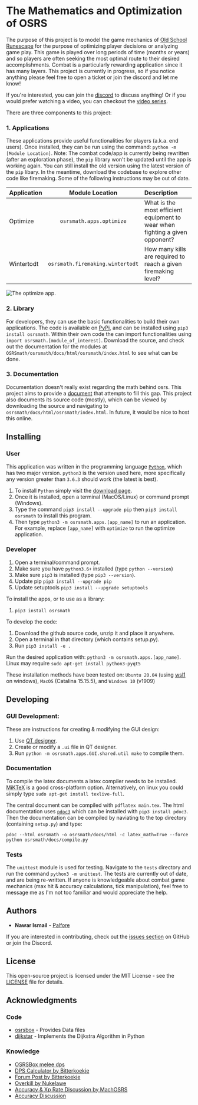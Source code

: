 # The Mathematics and Optimization of OSRS

The purpose of this project is to model the game mechanics of [Old School Runescape](https://oldschool.runescape.com/) for the purpose of optimizing player decisions or analyzing game play. This game is played over long periods of time (months or years) and so players are often seeking the most optimal route to their desired accomplishments. Combat is a particularly rewarding application since it has many layers. This project is currently in progress, so if you notice anything please feel free to open a ticket or join the discord and let me know!

If you're interested, you can join the [discord](https://discord.gg/4SXcKQh) to discuss anything! Or if you would prefer watching a video, you can checkout the [video series](https://www.youtube.com/watch?v=7N9UJX70Z5I&list=PLm3INE_scU5s8NQWmw0fxKtA_6SVxDOc7).

There are three components to this project:

### 1. Applications

These applications provide useful functionalities for players (a.k.a. end users). Once installed, they can be run using the command: `python -m [Module Location]`.
Note: The combat code/app is currently being rewritten (after an exploration phase), the `pip` library won't be updated until the app is working again. You can still install the old version using the latest version of the `pip` libary. In the meantime, download the codebase to explore other code like firemaking. Some of the following instructions may be out of date.

| Application        | Module Location           | Description  |
| ------------- |:-------------:| :-----|
| Optimize | `osrsmath.apps.optimize` | What is the most efficient equipment to wear when fighting a given opponent? |
| Wintertodt | `osrsmath.firemaking.wintertodt` | How many kills are required to reach a given firemaking level? |

[//]: # (| Path | `osrsmath.apps.path` | What is the most mathematically efficient way to get from a set of starting attack, strength, and defence levels, to a final set of levels? This is currently not user-friendly. |)

![The optimize app.](https://github.com/Palfore/OSRSmath/blob/master/osrsmath/apps/optimize/images/interface.png "The optimize app.")

### 2. Library

For developers, they can use the basic functionalities to build their own applications. The code is available on [PyPi](https://pypi.org/project/osrsmath/), and can be installed using `pip3 install osrsmath`. Within their own code the can import functionalities using `import osrsmath.[module_of_interest]`. Download the source, and check out the documentation for the modules at `OSRSmath/osrsmath/docs/html/osrsmath/index.html` to see what can be done.

### 3. Documentation

Documentation doesn't really exist regarding the math behind osrs. This project aims to provide a [document](https://github.com/Palfore/OSRSmath/blob/master/osrsmath/docs/latex/main.pdf) that attempts to fill this gap. This project also documents its source code (mostly), which can be viewed by downloading the source and navigating to `osrsmath/docs/html/osrsmath/index.html`. In future, it would be nice to host this online.

## Installing

### User

This application was written in the programming language [`Python`](https://www.python.org/), which has two major version. `python3` is the version used here, more specifically any version greater than `3.6.3` should work (the latest is best). 

1. To install `Python` simply visit the [download page](https://www.python.org/downloads/).
2. Once it is installed, open a terminal (MacOS/Linux) or command prompt (Windows). 
3. Type the command `pip3 install --upgrade pip` then `pip3 install osrsmath` to install this program.
4. Then type `python3 -m osrsmath.apps.[app_name]` to run an application. For example, replace `[app_name]` with `optimize` to run the optimize application.

### Developer
1. Open a terminal/command prompt.
2. Make sure you have `python3.6+` installed (type `python --version`)
3. Make sure `pip3` is installed (type `pip3 --version`).
4. Update pip `pip3 install --upgrade pip`
5. Update setuptools `pip3 install --upgrade setuptools`

To install the apps, or to use as a library:
1. `pip3 install osrsmath`

To develop the code:
1. Download the github source code, unzip it and place it anywhere.
2. Open a terminal in that directory (which contains setup.py).
3. Run `pip3 install -e .`

Run the desired application with: `python3 -m osrsmath.apps.[app_name]`. Linux may require `sudo apt-get install python3-pyqt5`

These installation methods have been tested on:
	`Ubuntu 20.04` (using [wsl1](https://docs.microsoft.com/en-us/windows/wsl/about) on windows),
	`MacOS` (Catalina 15.15.5),
	and
	`Windows 10` (v1909)

## Developing

### GUI Development:
These are instructions for creating & modifying the GUI design:
1. Use [QT designer](https://build-system.fman.io/qt-designer-download).
2. Create or modify a `.ui` file in QT designer.
3. Run `python -m osrsmath.apps.GUI.shared.util make` to compile them.

### Documentation
To compile the latex documents a latex compiler needs to be installed. [MiKTeX](https://miktex.org/download) is a good cross-platform option. Alternatively, on linux you could simply type `sudo apt-get install texlive-full`.

The central document can be compiled with `pdflatex main.tex`.
The html documentation uses [`pdoc3`](https://pypi.org/project/pdoc3/) which can be installed with `pip3 install pdoc3`. Then the documentation can be compiled by naviating to the top directory (containing `setup.py`) and type:
	
	pdoc --html osrsmath -o osrsmath/docs/html -c latex_math=True --force
	python osrsmath/docs/compile.py


### Tests

The `unittest` module is used for testing. Navigate to the `tests` directory and run the command `python3 -m unittest`. The tests are currently out of date, and are being re-written. If anyone is knowledgeable about combat game mechanics (max hit & accuracy calculations, tick manipulation), feel free to message me as I'm not too familiar and would appreciate the help.

## Authors

* **Nawar Ismail** - [Palfore](https://www.palfore.com/)

If you are interested in contributing, check out the [issues section](https://github.com/Palfore/OSRSmath/issues) on GitHub or join the Discord.

<!-- See also the list of [contributors](https://github.com/your/project/contributors) who participated in this project. -->

## License

This open-source project is licensed under the MIT License - see the [LICENSE](LICENSE) file for details. 

## Acknowledgments
### Code

* [osrsbox](https://pypi.org/project/osrsbox/) - Provides Data files
* [dijkstar](https://pypi.org/project/Dijkstar/) - Implements the Dijkstra Algorithm in Python

### Knowledge
* [OSRSBox melee dps](https://www.osrsbox.com/blog/2019/01/22/calculating-melee-dps-in-osrs/)
* [DPS Calculator by Bitterkoekje](https://docs.google.com/spreadsheets/d/1wzy1VxNWEAAc0FQyDAdpiFggAfn5U6RGPp2CisAHZW8/)
* [Forum Post by Bitterkoekje](https://web.archive.org/web/20190905124128/http://webcache.googleusercontent.com/search?q=cache:http://services.runescape.com/m=forum/forums.ws?317,318,712,65587452)
* [Overkill by Nukelawe](https://www.reddit.com/r/2007scape/comments/4d6l7j/effects_of_overkill_on_dps/)
* [Accuracy & Xp Rate Discussion by MachOSRS](https://www.reddit.com/r/2007scape/comments/40bvk6/accuracy_and_exphr_combat_formula/)
* [Accuracy Discussion](https://www.reddit.com/r/2007scape/comments/5lrty0/math_inside_corrected_accuracy_formula/)
